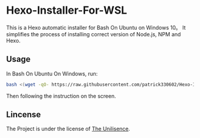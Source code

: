 # Hexo-Installer-For-WSL
This is a Hexo automatic installer for Bash On Ubuntu on Windows 10。 It simplifies the process of installing correct version of Node.js, NPM and Hexo.
  
## Usage

In Bash On Ubuntu On Windows, run:
```sh
bash <(wget -qO- https://raw.githubusercontent.com/patrick330602/Hexo-Installer-For-WSL/master/hexo.sh)
```
Then following the instruction on the screen.

## Lincense

The Project is under the license of [The Unilisence](https://raw.githubusercontent.com/patrick330602/Hexo-Installer-For-WSL/master/LICENSE). 
